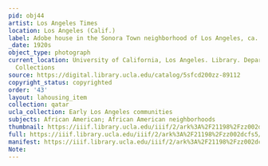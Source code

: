 ```yaml
---
pid: obj44
artist: Los Angeles Times
location: Los Angeles (Calif.)
label: Adobe house in the Sonora Town neighborhood of Los Angeles, ca. 1920s
_date: 1920s
object_type: photograph
current_location: University of California, Los Angeles. Library. Department of Special
  Collections
source: https://digital.library.ucla.edu/catalog/5sfcd200zz-89112
copyright_status: copyrighted
order: '43'
layout: lahousing_item
collection: qatar
ucla_collection: Early Los Angeles communities
subjects: African American; African American neighborhoods
thumbnail: https://iiif.library.ucla.edu/iiif/2/ark%3A%2F21198%2Fzz002dcfs5/full/250,/0/default.jpg
full: https://iiif.library.ucla.edu/iiif/2/ark%3A%2F21198%2Fzz002dcfs5/full/600,/0/default.jpg
manifest: https://iiif.library.ucla.edu/iiif/2/ark%3A%2F21198%2Fzz002dcfs5/info.json
Note: 
---
```

